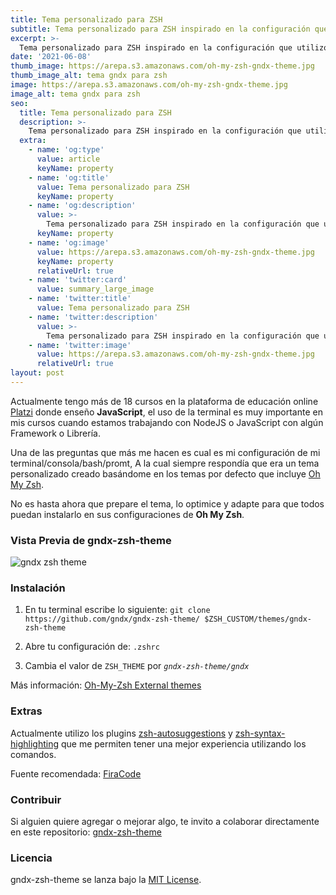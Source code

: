 ```yaml
---
title: Tema personalizado para ZSH
subtitle: Tema personalizado para ZSH inspirado en la configuración que utilizo en mis cursos de JavaScript en Platzi.
excerpt: >-
  Tema personalizado para ZSH inspirado en la configuración que utilizo en mis cursos de JavaScript en Platzi.
date: '2021-06-08'
thumb_image: https://arepa.s3.amazonaws.com/oh-my-zsh-gndx-theme.jpg
thumb_image_alt: tema gndx para zsh
image: https://arepa.s3.amazonaws.com/oh-my-zsh-gndx-theme.jpg
image_alt: tema gndx para zsh
seo:
  title: Tema personalizado para ZSH
  description: >-
    Tema personalizado para ZSH inspirado en la configuración que utilizo en mis cursos de JavaScript en Platzi.
  extra:
    - name: 'og:type'
      value: article
      keyName: property
    - name: 'og:title'
      value: Tema personalizado para ZSH
      keyName: property
    - name: 'og:description'
      value: >-
        Tema personalizado para ZSH inspirado en la configuración que utilizo en mis cursos de JavaScript en Platzi.
      keyName: property
    - name: 'og:image'
      value: https://arepa.s3.amazonaws.com/oh-my-zsh-gndx-theme.jpg
      keyName: property
      relativeUrl: true
    - name: 'twitter:card'
      value: summary_large_image
    - name: 'twitter:title'
      value: Tema personalizado para ZSH
    - name: 'twitter:description'
      value: >-
        Tema personalizado para ZSH inspirado en la configuración que utilizo en mis cursos de JavaScript en Platzi.
    - name: 'twitter:image'
      value: https://arepa.s3.amazonaws.com/oh-my-zsh-gndx-theme.jpg
      relativeUrl: true
layout: post
---
```


Actualmente tengo más de 18 cursos en la plataforma de educación online [Platzi](https://platzi.com/teachers/gndx) donde enseño **JavaScript**, el uso de la terminal es muy importante en mis cursos cuando estamos trabajando con NodeJS o JavaScript con algún Framework o Librería. 

Una de las preguntas que más me hacen es cual es mi configuración de mi terminal/consola/bash/promt, A la cual siempre respondía que era un tema personalizado creado basándome en los temas por defecto que incluye [Oh My Zsh](https://ohmyz.sh/).

No es hasta ahora que prepare el tema, lo optimice y adapte para que todos puedan instalarlo en sus configuraciones de **Oh My Zsh**.

###  Vista Previa de gndx-zsh-theme

![gndx zsh theme](https://raw.githubusercontent.com/gndx/gndx-zsh-theme/master/screenshot.png)


###  Instalación

1. En tu terminal escribe lo siguiente: `git clone https://github.com/gndx/gndx-zsh-theme/ $ZSH_CUSTOM/themes/gndx-zsh-theme`

2. Abre tu configuración de: `.zshrc`

3. Cambia el valor de `ZSH_THEME` por *`gndx-zsh-theme/gndx`*

Más información: [Oh-My-Zsh External themes](https://github.com/ohmyzsh/ohmyzsh/wiki/External-themes)

###  Extras
Actualmente utilizo los plugins [zsh-autosuggestions](https://github.com/zsh-users/zsh-autosuggestions) y [zsh-syntax-highlighting](https://github.com/zsh-users/zsh-syntax-highlighting) que me permiten tener una mejor experiencia utilizando los comandos.

Fuente recomendada: [FiraCode](https://github.com/tonsky/FiraCode)

###  Contribuir
Si alguien quiere agregar o mejorar algo, te invito a colaborar directamente en este repositorio: [gndx-zsh-theme](https://github.com/gndx/gndx-zsh-theme)

###  Licencia
gndx-zsh-theme se lanza bajo la [MIT License](https://opensource.org/licenses/MIT).
